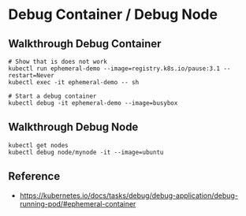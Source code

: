 # Debug Container / Debug Node 

##  Walkthrough  Debug Container 

```
# Show that is does not work 
kubectl run ephemeral-demo --image=registry.k8s.io/pause:3.1 --restart=Never
kubectl exec -it ephemeral-demo -- sh

# Start a debug container 
kubectl debug -it ephemeral-demo --image=busybox 
```

## Walkthrough Debug Node 

```
kubectl get nodes 
kubectl debug node/mynode -it --image=ubuntu
```



## Reference 

  * https://kubernetes.io/docs/tasks/debug/debug-application/debug-running-pod/#ephemeral-container
